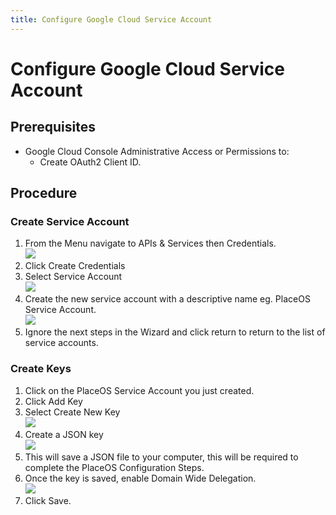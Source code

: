 ```yaml
---
title: Configure Google Cloud Service Account
---
```


# Configure Google Cloud Service Account

## Prerequisites

* Google Cloud Console Administrative Access or Permissions to:&#x20;
  * Create OAuth2 Client ID.

## Procedure

### Create Service Account

1. From the Menu navigate to APIs & Services then Credentials.\
   ![](https://lh4.googleusercontent.com/hbKJT8r4VTDg3aSEBvosagwxS7\_4ERRB4vJAJy8l6TGClvuRFCzSPbM7izlFOKZ1aPX3eyxOxakrr54InLKnms1mC4gB8B-BjPTp8AxBqenulBlVg5x9Wpqfhy-zrOqZIBlbXLUAgBAlsWRX)
2. Click Create Credentials
3. Select Service Account\
   ![](https://lh6.googleusercontent.com/KuzrdBHeFhqtPZGXl7RuZrCtxXDremXNXV4st0e7CX56-z6nA6VtI0EdtzcTa3YkIMx2ih8KVJaESqB6E3jreFB804UPjeik16fLlFCXms\_vzSTpAf0iePpLL\_Hghxv9s5lCIFgyRd1bCjvG)
4. Create the new service account with a descriptive name eg. PlaceOS Service Account.\
   ![](https://lh4.googleusercontent.com/\_nHQRMrXsGnUedysJdtp82kpjZ3jmgpQftb7tnyJ3DlGdUsTZ0K6IRDszCs6j6s20dbBS6FAjLMTIaJXwKPu7Zk\_9EGrnVJCqyvPqq1Jln03QCrqMsFKpMUuzR6jSoobdWjXRmHUgzHaTQQu)
5. Ignore the next steps in the Wizard and click return to return to the list of service accounts.

### Create Keys

1. Click on the PlaceOS Service Account you just created.
2. Click Add Key
3. Select Create New Key\
   ![](https://lh3.googleusercontent.com/AEKGArJJ8rZFRMttkrmvdFugGbo-tjelb\_-Ixiu\_Ijt9Ak7\_gPHOVS9Gf31S6hPgI7nDuZNo68c69gwDUtq\_zhbZJpFyeen5F390s0h\_IIbMQ\_Nmj2zll4\_mpNAL2YakuluWpex4kE1V7fCD)
4. Create a JSON key\
   ![](https://lh6.googleusercontent.com/xgiycTewaYnCgDewwtI1xx\_TfJk0rjZfNQq5tdzSGrbIksFKrLAjL8Y0zq-ArWxcF77vAGtZkD2vsJCCGmoD8QthYRkVLIajBB\_3praKiwcHPlvKKxqfg1GtOYGk79IYJiQzq7OOhg9Nrddb)
5. This will save a JSON file to your computer, this will be required to complete the PlaceOS Configuration Steps.
6. Once the key is saved, enable Domain Wide Delegation.\
   ![](https://lh3.googleusercontent.com/yil\_cfQwEUm6zv9RIEbO8OvHwUgEHTnBGHdrqGtOmxYjRXjOv3OROzoChJ4rLgke31-YWnNrJ4e6Zad2z5bpxflI-5\_d12\_7E0C2voBgHde2\_AiMxtvTm0Dgu29IbMGVRd6\_J9a9CMJGdaEr)
7. Click Save.
